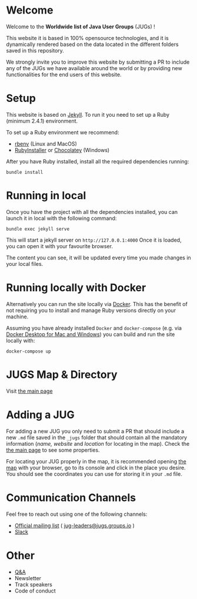 # Welcome
Welcome to the **Worldwide list of Java User Groups** (JUGs) !

This website it is based in 100% opensource technologies, and it is dynamically rendered based on the data located in the different folders saved in this repository.

We strongly invite you to improve this website by submitting a PR to include any of the JUGs we have available around the world or by providing new functionalities for the end users of this website.

# Setup
This website is based on [Jekyll](https://jekyllrb.com). To run it you need to set up a Ruby (minimum 2.4.1) environment.

To set up a Ruby environment we recommend:
* [rbenv](https://github.com/rbenv/rbenv) (Linux and MacOS) 
* [RubyInstaller](https://rubyinstaller.org/) or [Chocolatey](https://chocolatey.org/) (Windows)

After you have Ruby installed, install all the required dependencies running:
```
bundle install
```

# Running in local
Once you have the project with all the dependencies installed, you can launch it in local with the following command:
```
bundle exec jekyll serve
```
This will start a jekyll server on `http://127.0.0.1:4000` Once it is loaded, you can open it with your favourite browser.

The content you can see, it will be updated every time you made changes in your local files.

# Running locally with Docker
Alternatively you can run the site locally via [Docker](https://www.docker.com/).
This has the benefit of not requiring you to install and manage Ruby versions directly on your machine.

Assuming you have already installed `Docker` and `docker-compose` (e.g. via [Docker Desktop for Mac and Windows](https://www.docker.com/products/docker-desktop)) you can build and run the site locally with:

```
docker-compose up
```

# JUGS Map & Directory
Visit [the main page](index.html)

# Adding a JUG
For adding a new JUG you only need to submit a PR that should include a new `.md` file saved in the `_jugs` folder that should contain all the mandatory information (_name, website_ and _location_ for locating in the map). Check the [the main page](index.html) to see some properties.

For locating your JUG properly in the map, it is recommended opening [the map](map.html) with your browser, go to its console and click in the place you desire. You should see the coordinates you can use for storing it in your `.md` file. 

#  Communication Channels
Feel free to reach out using one of the following channels:
  
* [Official mailing list](https://jugs.groups.io/g/jug-leaders) ( jug-leaders@jugs.groups.io )
* [Slack](https://jugleaders.slack.com)

# Other
* [Q&A](qa.md)
* Newsletter
* Track speakers 
* Code of conduct
